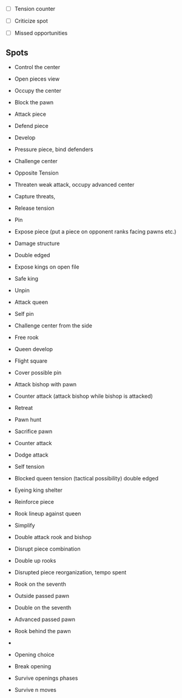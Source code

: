 - [ ] Tension counter

- [ ] Criticize spot
- [ ] Missed opportunities


## Spots


* Control the center
* Open pieces view
* Occupy the center
* Block the pawn
* Attack piece
* Defend piece
* Develop
* Pressure piece, bind defenders
* Challenge center
* Opposite Tension
* Threaten weak attack, occupy advanced center
* Capture threats,
* Release tension 
* Pin
* Expose piece (put a piece on opponent ranks facing pawns etc.)
* Damage structure
* Double edged
* Expose kings on open file
* Safe king
* Unpin
* Attack queen
* Self pin
* Challenge center from the side
* Free rook
* Queen develop
* Flight square
* Cover possible pin
* Attack bishop with pawn
* Counter attack (attack bishop while bishop is attacked)
* Retreat
* Pawn hunt
* Sacrifice pawn
* Counter attack
* Dodge attack
* Self tension
* Blocked queen tension (tactical possibility) double edged
* Eyeing king shelter
* Reinforce piece
* Rook lineup against queen
* Simplify
* Double attack rook and bishop
* Disrupt piece combination
* Double up rooks
* Disrupted piece reorganization, tempo spent
* Rook on the seventh
* Outside passed pawn
* Double on the seventh
* Advanced passed pawn
* Rook behind the pawn
*  

* Opening choice 
* Break opening
* Survive openings phases
* Survive n moves


